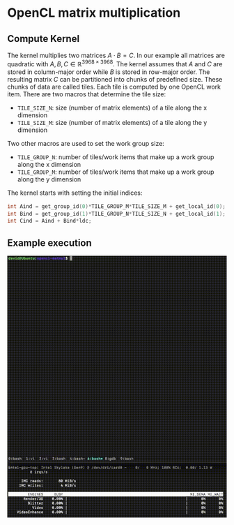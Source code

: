 # OpenCL matrix multiplication

## Compute Kernel
The kernel multiplies two matrices $A\cdot B = C$. In our example all matrices are quadratic with $A, B, C\in\mathbb{R}^{3968\times 3968}$. 
The kernel assumes that $A$ and $C$ are stored in column-major order while $B$ is stored in row-major order.
The resulting matrix $C$ can be partitioned into chunks of predefined size. 
These chunks of data are called tiles. 
Each tile is computed by one OpenCL work item.
There are two macros that determine the tile size:

- `TILE_SIZE_N`: size (number of matrix elements) of a tile along the x dimension
- `TILE_SIZE_M`: size (number of matrix elements) of a tile along the y dimension

Two other macros are used to set the work group size:

- `TILE_GROUP_N`: number of tiles/work items that make up a work group along the x dimension
- `TILE_GROUP_M`: number of tiles/work items that make up a work group along the y dimension

The kernel starts with setting the initial indices:

```c
int Aind = get_group_id(0)*TILE_GROUP_M*TILE_SIZE_M + get_local_id(0);
int Bind = get_group_id(1)*TILE_GROUP_N*TILE_SIZE_N + get_local_id(1);
int Cind = Aind + Bind*ldc;
```

## Example execution
<img src="OpenCL_Matmul_cropped.gif" width="510" height="600" />

